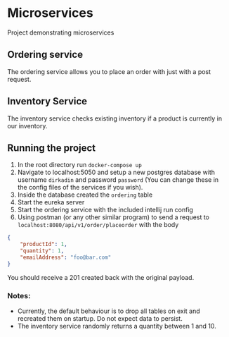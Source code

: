 # Microservices
Project demonstrating microservices

## Ordering service
The ordering service allows you to place an order with just with a post request.

## Inventory Service
The inventory service checks existing inventory if a product is currently in our inventory.

## Running the project
1. In the root directory run `docker-compose up`
2. Navigate to localhost:5050 and setup a new postgres database with username `dirkadin` and password `password` (You can change these in the config files of the services if you wish).
3. Inside the database created the `ordering` table
4. Start the eureka server
5. Start the ordering service with the included intellij run config
6. Using postman (or any other similar program) to send a request to `localhost:8080/api/v1/order/placeorder` with the body

```json
{
    "productId": 1,
    "quantity": 1,
    "emailAddress": "foo@bar.com"
}
```

You should receive a 201 created back with the original payload.

### Notes:
- Currently, the default behaviour is to drop all tables on exit and recreated them on startup. Do not expect data to persist.
- The inventory service randomly returns a quantity between 1 and 10.